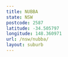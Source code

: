 ```yaml
---
title: NUBBA
state: NSW
postcode: 2587
latitude: -34.505797
longitude: 148.360971
url: /nsw/nubba/
layout: suburb
---
```

